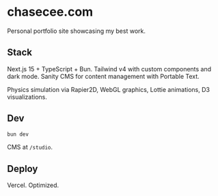 # chasecee.com

Personal portfolio site showcasing my best work.

## Stack

Next.js 15 + TypeScript + Bun. Tailwind v4 with custom components and dark mode. Sanity CMS for content management with Portable Text.

Physics simulation via Rapier2D, WebGL graphics, Lottie animations, D3 visualizations.

## Dev

```bash
bun dev
```

CMS at `/studio`.

## Deploy

Vercel. Optimized.
